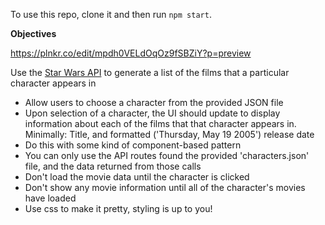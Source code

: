To use this repo, clone it and then run `npm start`. 

**Objectives**

https://plnkr.co/edit/mpdh0VELdOqOz9fSBZiY?p=preview

Use the [Star Wars API](https://plnkr.co/edit/mpdh0VELdOqOz9fSBZiY?p=preview) to generate a list of the films that a particular character appears in

* Allow users to choose a character from the provided JSON file
* Upon selection of a character, the UI should update to display information about each of the films that that character appears in. Minimally: Title, and formatted ('Thursday, May 19 2005') release date
* Do this with some kind of component-based pattern
* You can only use the API routes found the provided 'characters.json' file, and the data returned from those calls
* Don't load the movie data until the character is clicked
* Don't show any movie information until all of the character's movies have loaded
* Use css to make it pretty, styling is up to you!
